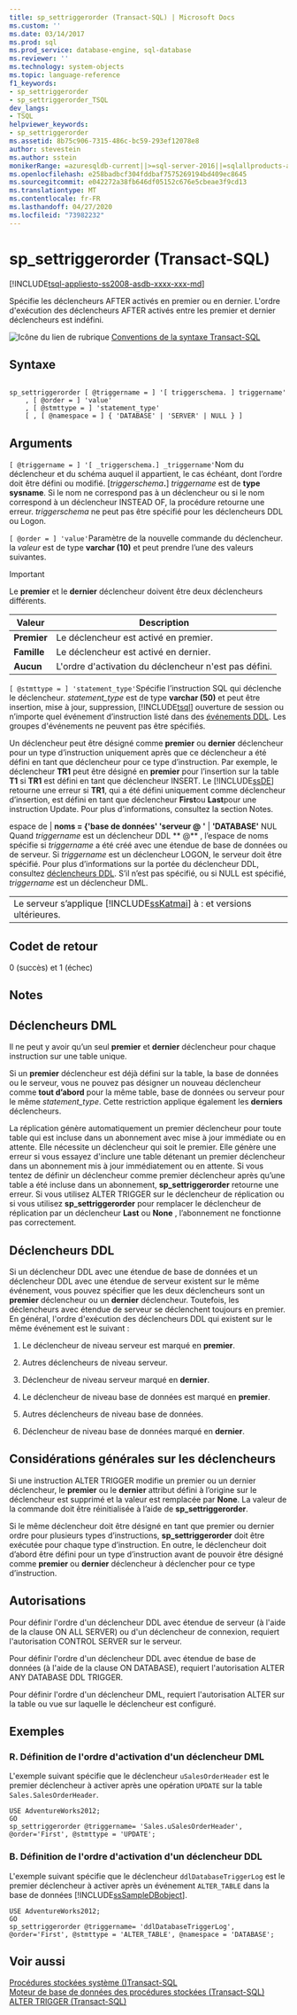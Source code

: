 ```yaml
---
title: sp_settriggerorder (Transact-SQL) | Microsoft Docs
ms.custom: ''
ms.date: 03/14/2017
ms.prod: sql
ms.prod_service: database-engine, sql-database
ms.reviewer: ''
ms.technology: system-objects
ms.topic: language-reference
f1_keywords:
- sp_settriggerorder
- sp_settriggerorder_TSQL
dev_langs:
- TSQL
helpviewer_keywords:
- sp_settriggerorder
ms.assetid: 8b75c906-7315-486c-bc59-293ef12078e8
author: stevestein
ms.author: sstein
monikerRange: =azuresqldb-current||>=sql-server-2016||=sqlallproducts-allversions||>=sql-server-linux-2017||=azuresqldb-mi-current
ms.openlocfilehash: e258badbcf304fddbaf7575269194bd409ec8645
ms.sourcegitcommit: e042272a38fb646df05152c676e5cbeae3f9cd13
ms.translationtype: MT
ms.contentlocale: fr-FR
ms.lasthandoff: 04/27/2020
ms.locfileid: "73982232"
---
```

# <a name="sp_settriggerorder-transact-sql"></a>sp_settriggerorder (Transact-SQL)
[!INCLUDE[tsql-appliesto-ss2008-asdb-xxxx-xxx-md](../../includes/tsql-appliesto-ss2008-asdb-xxxx-xxx-md.md)]

  Spécifie les déclencheurs AFTER activés en premier ou en dernier. L'ordre d'exécution des déclencheurs AFTER activés entre les premier et dernier déclencheurs est indéfini.  
  
 ![Icône du lien de rubrique](../../database-engine/configure-windows/media/topic-link.gif "Icône du lien de rubrique") [Conventions de la syntaxe Transact-SQL](../../t-sql/language-elements/transact-sql-syntax-conventions-transact-sql.md)  
  
## <a name="syntax"></a>Syntaxe  
  
```  
  
sp_settriggerorder [ @triggername = ] '[ triggerschema. ] triggername'   
    , [ @order = ] 'value'   
    , [ @stmttype = ] 'statement_type'   
    [ , [ @namespace = ] { 'DATABASE' | 'SERVER' | NULL } ]  
```  
  
## <a name="arguments"></a>Arguments  
`[ @triggername = ] '[ _triggerschema.] _triggername'`Nom du déclencheur et du schéma auquel il appartient, le cas échéant, dont l’ordre doit être défini ou modifié. [_triggerschema_**.**] *triggername* est de **type sysname**. Si le nom ne correspond pas à un déclencheur ou si le nom correspond à un déclencheur INSTEAD OF, la procédure retourne une erreur. *triggerschema* ne peut pas être spécifié pour les déclencheurs DDL ou Logon.  
  
`[ @order = ] 'value'`Paramètre de la nouvelle commande du déclencheur. la *valeur* est de type **varchar (10)** et peut prendre l’une des valeurs suivantes.  
  
> [!IMPORTANT]  
>  Le **premier** et le **dernier** déclencheur doivent être deux déclencheurs différents.  
  
|Valeur|Description|  
|-----------|-----------------|  
|**Premier**|Le déclencheur est activé en premier.|  
|**Famille**|Le déclencheur est activé en dernier.|  
|**Aucun**|L'ordre d'activation du déclencheur n'est pas défini.|  
  
`[ @stmttype = ] 'statement_type'`Spécifie l’instruction SQL qui déclenche le déclencheur. *statement_type* est de type **varchar (50)** et peut être insertion, mise à jour, suppression, [!INCLUDE[tsql](../../includes/tsql-md.md)] ouverture de session ou n’importe quel événement d’instruction listé dans des [événements DDL](../../relational-databases/triggers/ddl-events.md). Les groupes d'événements ne peuvent pas être spécifiés.  
  
 Un déclencheur peut être désigné comme **premier** ou **dernier** déclencheur pour un type d’instruction uniquement après que ce déclencheur a été défini en tant que déclencheur pour ce type d’instruction. Par exemple, le déclencheur **TR1** peut être désigné en **premier** pour l’insertion sur la table **T1** si **TR1** est défini en tant que déclencheur INSERT. Le [!INCLUDE[ssDE](../../includes/ssde-md.md)] retourne une erreur si **TR1**, qui a été défini uniquement comme déclencheur d’insertion, est défini en tant que déclencheur **First**ou **Last**pour une instruction Update. Pour plus d'informations, consultez la section Notes.  
  
 espace de |  **noms = {'base de données' 'serveur \@** **'** | **'DATABASE'** NUL  
 Quand *triggername* est un déclencheur DDL ** \@** , l’espace de noms spécifie si *triggername* a été créé avec une étendue de base de données ou de serveur. Si *triggername* est un déclencheur LOGON, le serveur doit être spécifié. Pour plus d’informations sur la portée du déclencheur DDL, consultez [déclencheurs DDL](../../relational-databases/triggers/ddl-triggers.md). S’il n’est pas spécifié, ou si NULL est spécifié, *triggername* est un déclencheur DML.  
  
||  
|-|  
|Le serveur s’applique [!INCLUDE[ssKatmai](../../includes/sskatmai-md.md)] à : et versions ultérieures.|  
  
## <a name="return-code-values"></a>Codet de retour  
 0 (succès) et 1 (échec)  
  
## <a name="remarks"></a>Notes  
  
## <a name="dml-triggers"></a>Déclencheurs DML  
 Il ne peut y avoir qu’un seul **premier** et **dernier** déclencheur pour chaque instruction sur une table unique.  
  
 Si un **premier** déclencheur est déjà défini sur la table, la base de données ou le serveur, vous ne pouvez pas désigner un nouveau déclencheur comme **tout d’abord** pour la même table, base de données ou serveur pour le même *statement_type*. Cette restriction applique également les **derniers** déclencheurs.  
  
 La réplication génère automatiquement un premier déclencheur pour toute table qui est incluse dans un abonnement avec mise à jour immédiate ou en attente. Elle nécessite un déclencheur qui soit le premier. Elle génère une erreur si vous essayez d'inclure une table détenant un premier déclencheur dans un abonnement mis à jour immédiatement ou en attente. Si vous tentez de définir un déclencheur comme premier déclencheur après qu’une table a été incluse dans un abonnement, **sp_settriggerorder** retourne une erreur. Si vous utilisez ALTER TRIGGER sur le déclencheur de réplication ou si vous utilisez **sp_settriggerorder** pour remplacer le déclencheur de réplication par un déclencheur **Last** ou **None** , l’abonnement ne fonctionne pas correctement.  
  
## <a name="ddl-triggers"></a>Déclencheurs DDL  
 Si un déclencheur DDL avec une étendue de base de données et un déclencheur DDL avec une étendue de serveur existent sur le même événement, vous pouvez spécifier que les deux déclencheurs sont un **premier** déclencheur ou un **dernier** déclencheur. Toutefois, les déclencheurs avec étendue de serveur se déclenchent toujours en premier. En général, l'ordre d'exécution des déclencheurs DDL qui existent sur le même événement est le suivant :  
  
1.  Le déclencheur de niveau serveur est marqué en **premier**.  
  
2.  Autres déclencheurs de niveau serveur.  
  
3.  Déclencheur de niveau serveur marqué en **dernier**.  
  
4.  Le déclencheur de niveau base de données est marqué en **premier**.  
  
5.  Autres déclencheurs de niveau base de données.  
  
6.  Déclencheur de niveau base de données marqué en **dernier**.  
  
## <a name="general-trigger-considerations"></a>Considérations générales sur les déclencheurs  
 Si une instruction ALTER TRIGGER modifie un premier ou un dernier déclencheur, le **premier** ou le **dernier** attribut défini à l’origine sur le déclencheur est supprimé et la valeur est remplacée par **None**. La valeur de la commande doit être réinitialisée à l’aide de **sp_settriggerorder**.  
  
 Si le même déclencheur doit être désigné en tant que premier ou dernier ordre pour plusieurs types d’instructions, **sp_settriggerorder** doit être exécutée pour chaque type d’instruction. En outre, le déclencheur doit d’abord être défini pour un type d’instruction avant de pouvoir être désigné comme **premier** ou **dernier** déclencheur à déclencher pour ce type d’instruction.  
  
## <a name="permissions"></a>Autorisations  
 Pour définir l'ordre d'un déclencheur DDL avec étendue de serveur (à l'aide de la clause ON ALL SERVER) ou d'un déclencheur de connexion, requiert l'autorisation CONTROL SERVER sur le serveur.  
  
 Pour définir l'ordre d'un déclencheur DDL avec étendue de base de données (à l'aide de la clause ON DATABASE), requiert l'autorisation ALTER ANY DATABASE DDL TRIGGER.  
  
 Pour définir l'ordre d'un déclencheur DML, requiert l'autorisation ALTER sur la table ou vue sur laquelle le déclencheur est configuré.  
  
## <a name="examples"></a>Exemples  
  
### <a name="a-setting-the-firing-order-for-a-dml-trigger"></a>R. Définition de l'ordre d'activation d'un déclencheur DML  
 L'exemple suivant spécifie que le déclencheur `uSalesOrderHeader` est le premier déclencheur à activer après une opération `UPDATE` sur la table `Sales.SalesOrderHeader`.  
  
```  
USE AdventureWorks2012;  
GO  
sp_settriggerorder @triggername= 'Sales.uSalesOrderHeader', @order='First', @stmttype = 'UPDATE';  
```  
  
### <a name="b-setting-the-firing-order-for-a-ddl-trigger"></a>B. Définition de l'ordre d'activation d'un déclencheur DDL  
 L'exemple suivant spécifie que le déclencheur `ddlDatabaseTriggerLog` est le premier déclencheur à activer après un événement `ALTER_TABLE` dans la base de données [!INCLUDE[ssSampleDBobject](../../includes/sssampledbobject-md.md)].  
  
```  
USE AdventureWorks2012;  
GO  
sp_settriggerorder @triggername= 'ddlDatabaseTriggerLog', @order='First', @stmttype = 'ALTER_TABLE', @namespace = 'DATABASE';  
```  
  
## <a name="see-also"></a>Voir aussi  
 [Procédures stockées système &#40;&#41;Transact-SQL](../../relational-databases/system-stored-procedures/system-stored-procedures-transact-sql.md)   
 [Moteur de base de données des procédures stockées &#40;Transact-SQL&#41;](../../relational-databases/system-stored-procedures/database-engine-stored-procedures-transact-sql.md)   
 [ALTER TRIGGER &#40;Transact-SQL&#41;](../../t-sql/statements/alter-trigger-transact-sql.md)  
  
  

